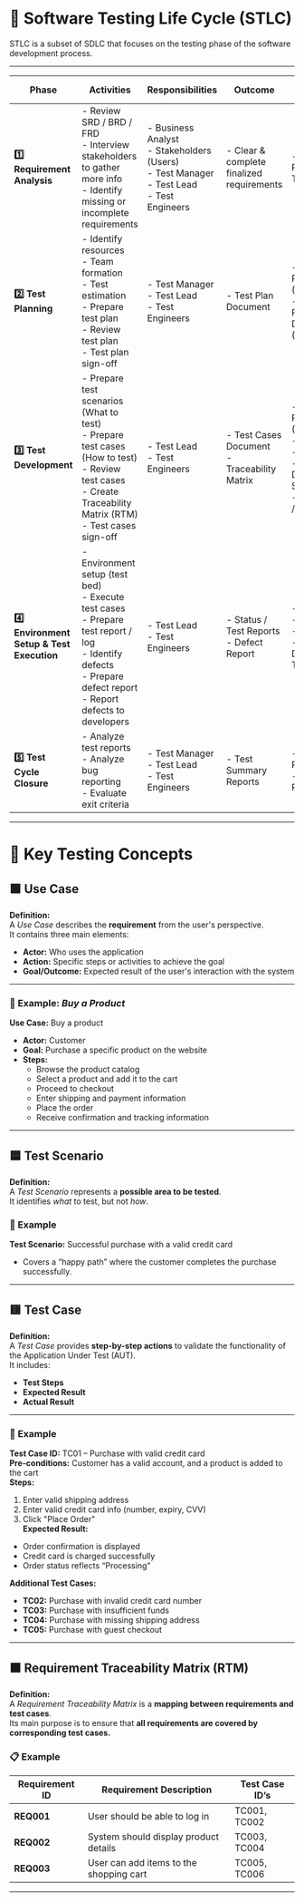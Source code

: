 # 🧩 Software Testing Life Cycle (STLC)

STLC is a subset of SDLC that focuses on the testing phase of the software development process.  

---

| **Phase** | **Activities** | **Responsibilities** | **Outcome** | **Reference Documents** |
|------------|----------------|----------------------|--------------|---------------------------|
| **1️⃣ Requirement Analysis** | - Review SRD / BRD / FRD<br>- Interview stakeholders to gather more info<br>- Identify missing or incomplete requirements | - Business Analyst<br>- Stakeholders (Users)<br>- Test Manager<br>- Test Lead<br>- Test Engineers | - Clear & complete finalized requirements | - Project Plan (Project Timeline) |
| **2️⃣ Test Planning** | - Identify resources<br>- Team formation<br>- Test estimation<br>- Prepare test plan<br>- Review test plan<br>- Test plan sign-off | - Test Manager<br>- Test Lead<br>- Test Engineers | - Test Plan Document | - Project Plan (Timeline)<br>- Functional Requirement Document (FRD) |
| **3️⃣ Test Development** | - Prepare test scenarios (What to test)<br>- Prepare test cases (How to test)<br>- Review test cases<br>- Create Traceability Matrix (RTM)<br>- Test cases sign-off | - Test Lead<br>- Test Engineers | - Test Cases Document<br>- Traceability Matrix | - Project Plan (Timeline)<br>- FRD<br>- Test Plan<br>- Design Docs / UI Specs<br>- Use Cases / Wireframes |
| **4️⃣ Environment Setup & Test Execution** | - Environment setup (test bed)<br>- Execute test cases<br>- Prepare test report / log<br>- Identify defects<br>- Prepare defect report<br>- Report defects to developers | - Test Lead<br>- Test Engineers | - Status / Test Reports<br>- Defect Report | - FRD<br>- Test Plan<br>- Test Cases<br>- Build from Development Team |
| **5️⃣ Test Cycle Closure** | - Analyze test reports<br>- Analyze bug reporting<br>- Evaluate exit criteria | - Test Manager<br>- Test Lead<br>- Test Engineers | - Test Summary Reports | - Test Reports<br>- Defect Reports |

---

# 🧠 Key Testing Concepts

## 🟩 Use Case

**Definition:**  
A *Use Case* describes the **requirement** from the user's perspective.  
It contains three main elements:

- **Actor:** Who uses the application  
- **Action:** Specific steps or activities to achieve the goal  
- **Goal/Outcome:** Expected result of the user's interaction with the system  

---

### 📘 Example: *Buy a Product* 

**Use Case:** Buy a product  
- **Actor:** Customer  
- **Goal:** Purchase a specific product on the website  
- **Steps:**  
  - Browse the product catalog  
  - Select a product and add it to the cart  
  - Proceed to checkout  
  - Enter shipping and payment information  
  - Place the order  
  - Receive confirmation and tracking information  

---

## 🟦 Test Scenario

**Definition:**  
A *Test Scenario* represents a **possible area to be tested**.  
It identifies *what* to test, but not *how*.

### 📗 Example

**Test Scenario:** Successful purchase with a valid credit card  
- Covers a “happy path” where the customer completes the purchase successfully.

---

## 🟨 Test Case

**Definition:**  
A *Test Case* provides **step-by-step actions** to validate the functionality of the Application Under Test (AUT).  
It includes:
- **Test Steps**
- **Expected Result**
- **Actual Result**

---

### 📙 Example 

**Test Case ID:** TC01 – Purchase with valid credit card  
**Pre-conditions:** Customer has a valid account, and a product is added to the cart  
**Steps:**
1. Enter valid shipping address  
2. Enter valid credit card info (number, expiry, CVV)  
3. Click "Place Order"  
**Expected Result:**
- Order confirmation is displayed  
- Credit card is charged successfully  
- Order status reflects “Processing”

**Additional Test Cases:**
- **TC02:** Purchase with invalid credit card number  
- **TC03:** Purchase with insufficient funds  
- **TC04:** Purchase with missing shipping address  
- **TC05:** Purchase with guest checkout  

---

## 🟧 Requirement Traceability Matrix (RTM)

**Definition:**  
A *Requirement Traceability Matrix* is a **mapping between requirements and test cases**.  
Its main purpose is to ensure that **all requirements are covered by corresponding test cases.**

### 📋 Example 

| **Requirement ID** | **Requirement Description** | **Test Case ID’s** |
|--------------------|-----------------------------|--------------------|
| **REQ001** | User should be able to log in | TC001, TC002 |
| **REQ002** | System should display product details | TC003, TC004 |
| **REQ003** | User can add items to the shopping cart | TC005, TC006 |

---
